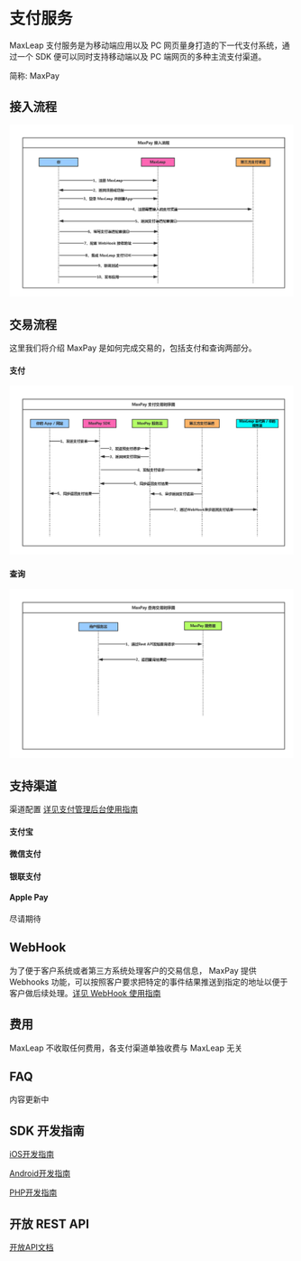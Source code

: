 # 支付服务

MaxLeap 支付服务是为移动端应用以及 PC 网页量身打造的下一代支付系统，通过一个 SDK 便可以同时支持移动端以及 PC 端网页的多种主流支付渠道。

简称: MaxPay

## 接入流程
![Pay](../../../images/MaxPayJoinFlow.png "MaxPay 接入流程")

## 交易流程
这里我们将介绍 MaxPay 是如何完成交易的，包括支付和查询两部分。

#### 支付
![Pay](../../../images/MaxPayPaymentSequence.png "MaxPay 支付流程")

#### 查询
![Query](../../../images/MaxPayQuerySequence.png "MaxPay 查询流程")


## 支持渠道
渠道配置 [详见支付管理后台使用指南](ML_DOCS_LINK_PLACEHOLDER_USERMANUAL#MAXPAY_ADMIN)
#### 支付宝
#### 微信支付
#### 银联支付
#### Apple Pay
尽请期待

## WebHook
为了便于客户系统或者第三方系统处理客户的交易信息， MaxPay 提供 Webhooks 功能，可以按照客户要求把特定的事件结果推送到指定的地址以便于客户做后续处理。[详见 WebHook 使用指南](ML_DOCS_LINK_PLACEHOLDER_USERMANUAL#MAXPAY_WEBHOOK)

## 费用
MaxLeap 不收取任何费用，各支付渠道单独收费与 MaxLeap 无关

## FAQ
内容更新中

## SDK 开发指南

[iOS开发指南](ML_DOCS_GUIDE_LINK_PLACEHOLDER_IOS)

[Android开发指南](ML_DOCS_GUIDE_LINK_PLACEHOLDER_ANDROID)

[PHP开发指南](ML_DOCS_GUIDE_LINK_PLACEHOLDER_PHP)

## 开放 REST API
[开放API文档](ML_DOCS_REST_API_MAXPAY)

